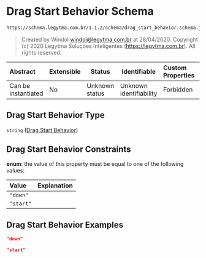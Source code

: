 # Drag Start Behavior Schema

```txt
https://schema.legytma.com.br/1.1.2/schema/drag_start_behavior.schema.json
```




> Created by Windol [windol@legytma.com.br](mailto:windol@legytma.com.br) at 28/04/2020.
> Copyright (c) 2020 Legytma Soluções Inteligentes (<https://legytma.com.br>). All rights reserved.
>

| Abstract            | Extensible | Status         | Identifiable            | Custom Properties | Additional Properties | Access Restrictions | Defined In                                                                                          |
| :------------------ | ---------- | -------------- | ----------------------- | :---------------- | --------------------- | ------------------- | --------------------------------------------------------------------------------------------------- |
| Can be instantiated | No         | Unknown status | Unknown identifiability | Forbidden         | Allowed               | none                | [drag_start_behavior.schema.json](../schema/drag_start_behavior.schema.json) |

## Drag Start Behavior Type

`string` ([Drag Start Behavior](drag_start_behavior.md))

## Drag Start Behavior Constraints

**enum**: the value of this property must be equal to one of the following values:

| Value     | Explanation |
| :-------- | ----------- |
| `"down"`  |             |
| `"start"` |             |

## Drag Start Behavior Examples

```json
"down"
```

```json
"start"
```
